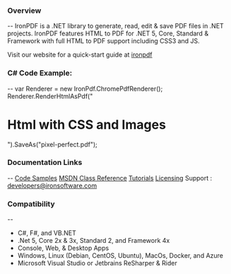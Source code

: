 ### Overview
--
IronPDF is a .NET library to generate, read, edit & save PDF files in .NET projects. IronPDF features HTML to PDF for .NET 5, Core, Standard & Framework with full HTML to PDF support including CSS3 and JS.

Visit our website for a quick-start guide at [ironpdf](https://ironpdf.com/docs/)

### C# Code Example:
--
var Renderer = new IronPdf.ChromePdfRenderer();
Renderer.RenderHtmlAsPdf("<h1>Html with CSS and Images</h1>").SaveAs("pixel-perfect.pdf");
 
### Documentation Links
--
[Code Samples](https://ironpdf.com/examples/)
[MSDN Class Reference](https://ironpdf.com/object-reference/api/)
[Tutorials](https://ironpdf.com/tutorials/)
[Licensing](https://ironpdf.com/licensing/)
Support : developers@ironsoftware.com

### Compatibility
--
* C#, F#, and VB.NET
* .Net 5, Core 2x & 3x, Standard 2, and Framework 4x
* Console, Web, & Desktop Apps
* Windows, Linux (Debian, CentOS, Ubuntu), MacOs, Docker, and Azure
* Microsoft Visual Studio or Jetbrains ReSharper & Rider
